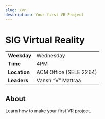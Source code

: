 ```yaml
---
slug: /vr
description: Your first VR Project
---
```


# SIG Virtual Reality

|              |                        |
| ------------ | ---------------------- |
| **Weekday**  | Wednesday              |
| **Time**     | 4PM                    |
| **Location** | ACM Office (SELE 2264) |
| **Leaders**  | Vansh “V” Mattraa      |

## About

Learn how to make your first VR project.
